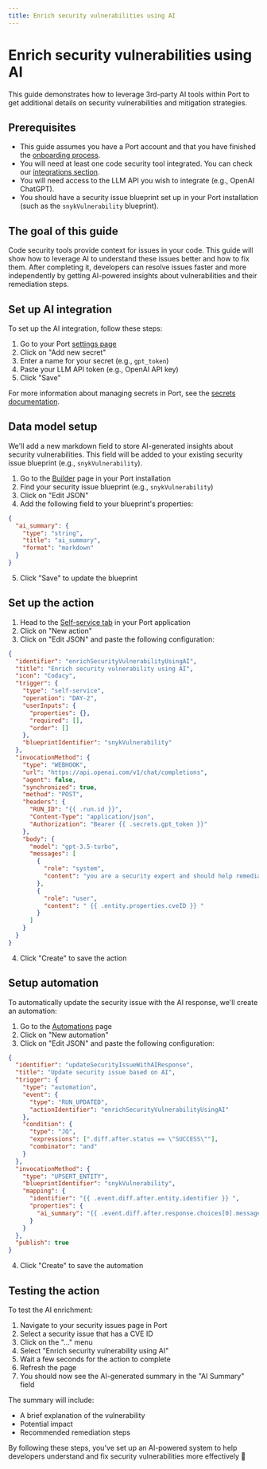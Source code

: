 ```yaml
---
title: Enrich security vulnerabilities using AI
---
```


# Enrich security vulnerabilities using AI

This guide demonstrates how to leverage 3rd-party AI tools within Port to get additional details on security vulnerabilities and mitigation strategies.

## Prerequisites

- This guide assumes you have a Port account and that you have finished the [onboarding process](https://docs.getport.io/quickstart).
- You will need at least one code security tool integrated. You can check our [integrations section](https://docs.getport.io/build-your-software-catalog/sync-data-to-catalog/code-quality-security/).
- You will need access to the LLM API you wish to integrate (e.g., OpenAI ChatGPT).
- You should have a security issue blueprint set up in your Port installation (such as the `snykVulnerability` blueprint).

## The goal of this guide

Code security tools provide context for issues in your code. This guide will show how to leverage AI to understand these issues better and how to fix them.
After completing it, developers can resolve issues faster and more independently by getting AI-powered insights about vulnerabilities and their remediation steps.

## Set up AI integration

To set up the AI integration, follow these steps:

1. Go to your Port [settings page](https://app.getport.io/settings/secrets)
2. Click on "Add new secret"
3. Enter a name for your secret (e.g., `gpt_token`)
4. Paste your LLM API token (e.g., OpenAI API key)
5. Click "Save"

For more information about managing secrets in Port, see the [secrets documentation](https://docs.getport.io/sso-rbac/port-secrets/).

## Data model setup

We'll add a new markdown field to store AI-generated insights about security vulnerabilities. This field will be added to your existing security issue blueprint (e.g., `snykVulnerability`).

1. Go to the [Builder](https://app.getport.io/settings/data-model) page in your Port installation
2. Find your security issue blueprint (e.g., `snykVulnerability`)
3. Click on "Edit JSON"
4. Add the following field to your blueprint's properties:

```json
{
  "ai_summary": {
    "type": "string",
    "title": "ai_summary",
    "format": "markdown"
  }
}
```

5. Click "Save" to update the blueprint

## Set up the action

1. Head to the [Self-service tab](https://app.getport.io/self-serve) in your Port application
2. Click on "New action"
3. Click on "Edit JSON" and paste the following configuration:

```json
{
  "identifier": "enrichSecurityVulnerabilityUsingAI",
  "title": "Enrich security vulnerability using AI",
  "icon": "Codacy",
  "trigger": {
    "type": "self-service",
    "operation": "DAY-2",
    "userInputs": {
      "properties": {},
      "required": [],
      "order": []
    },
    "blueprintIdentifier": "snykVulnerability"
  },
  "invocationMethod": {
    "type": "WEBHOOK",
    "url": "https://api.openai.com/v1/chat/completions",
    "agent": false,
    "synchronized": true,
    "method": "POST",
    "headers": {
      "RUN_ID": "{{ .run.id }}",
      "Content-Type": "application/json",
      "Authorization": "Bearer {{ .secrets.gpt_token }}"
    },
    "body": {
      "model": "gpt-3.5-turbo",
      "messages": [
        {
          "role": "system",
          "content": "you are a security expert and should help remediate issues. Lookup for this CVE and provide in markdown few sentences on what is it and how to resolve. Limit to 500 chars. Return in markdown formatting."
        },
        {
          "role": "user",
          "content": " {{ .entity.properties.cveID }} "
        }
      ]
    }
  }
}
```

4. Click "Create" to save the action

## Setup automation

To automatically update the security issue with the AI response, we'll create an automation:

1. Go to the [Automations](https://app.getport.io/settings/automations) page
2. Click on "New automation"
3. Click on "Edit JSON" and paste the following configuration:

```json
{
  "identifier": "updateSecurityIssueWithAIResponse",
  "title": "Update security issue based on AI",
  "trigger": {
    "type": "automation",
    "event": {
      "type": "RUN_UPDATED",
      "actionIdentifier": "enrichSecurityVulnerabilityUsingAI"
    },
    "condition": {
      "type": "JQ",
      "expressions": [".diff.after.status == \"SUCCESS\""],
      "combinator": "and"
    }
  },
  "invocationMethod": {
    "type": "UPSERT_ENTITY",
    "blueprintIdentifier": "snykVulnerability",
    "mapping": {
      "identifier": "{{ .event.diff.after.entity.identifier }} ",
      "properties": {
        "ai_summary": "{{ .event.diff.after.response.choices[0].message.content }}"
      }
    }
  },
  "publish": true
}
```

4. Click "Create" to save the automation

## Testing the action

To test the AI enrichment:

1. Navigate to your security issues page in Port
2. Select a security issue that has a CVE ID
3. Click on the "..." menu
4. Select "Enrich security vulnerability using AI"
5. Wait a few seconds for the action to complete
6. Refresh the page
7. You should now see the AI-generated summary in the "AI Summary" field

The summary will include:

- A brief explanation of the vulnerability
- Potential impact
- Recommended remediation steps

By following these steps, you've set up an AI-powered system to help developers understand and fix security vulnerabilities more effectively 🎉
